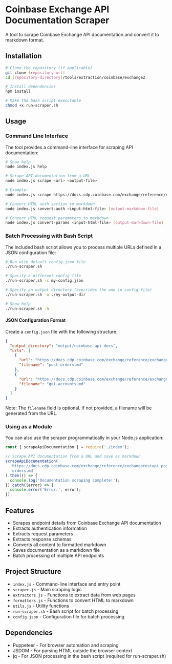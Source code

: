 # Coinbase Exchange API Documentation Scraper

A tool to scrape Coinbase Exchange API documentation and convert it to markdown format.

## Installation

```bash
# Clone the repository (if applicable)
git clone [repository-url]
cd [repository-directory]/tools/extraction/coinbase/exchange2

# Install dependencies
npm install

# Make the bash script executable
chmod +x run-scraper.sh
```

## Usage

### Command Line Interface

The tool provides a command-line interface for scraping API documentation:

```bash
# Show help
node index.js help

# Scrape API documentation from a URL
node index.js scrape <url> <output-file>

# Example:
node index.js scrape https://docs.cdp.coinbase.com/exchange/reference/exchangerestapi_postorders orders.md

# Convert HTML auth section to markdown
node index.js convert-auth <input-html-file> [output-markdown-file]

# Convert HTML request parameters to markdown
node index.js convert-params <input-html-file> [output-markdown-file]
```

### Batch Processing with Bash Script

The included bash script allows you to process multiple URLs defined in a JSON configuration file:

```bash
# Run with default config.json file
./run-scraper.sh

# Specify a different config file
./run-scraper.sh -c my-config.json

# Specify an output directory (overrides the one in config file)
./run-scraper.sh -o ./my-output-dir

# Show help
./run-scraper.sh -h
```

#### JSON Configuration Format

Create a `config.json` file with the following structure:

```json
{
  "output_directory": "output/coinbase-api-docs",
  "urls": [
    {
      "url": "https://docs.cdp.coinbase.com/exchange/reference/exchangerestapi_postorders",
      "filename": "post-orders.md"
    },
    {
      "url": "https://docs.cdp.coinbase.com/exchange/reference/exchangerestapi_getaccounts",
      "filename": "get-accounts.md"
    }
  ]
}
```

Note: The `filename` field is optional. If not provided, a filename will be generated from the URL.

### Using as a Module

You can also use the scraper programmatically in your Node.js application:

```javascript
const { scrapeApiDocumentation } = require('./index');

// Scrape API documentation from a URL and save as markdown
scrapeApiDocumentation(
  'https://docs.cdp.coinbase.com/exchange/reference/exchangerestapi_postorders',
  'orders.md'
).then(() => {
  console.log('Documentation scraping complete!');
}).catch((error) => {
  console.error('Error:', error);
});
```

## Features

- Scrapes endpoint details from Coinbase Exchange API documentation
- Extracts authentication information
- Extracts request parameters
- Extracts response schemas
- Converts all content to formatted markdown
- Saves documentation as a markdown file
- Batch processing of multiple API endpoints

## Project Structure

- `index.js` - Command-line interface and entry point
- `scraper.js` - Main scraping logic
- `extractors.js` - Functions to extract data from web pages
- `formatters.js` - Functions to convert HTML to markdown
- `utils.js` - Utility functions
- `run-scraper.sh` - Bash script for batch processing
- `config.json` - Configuration file for batch processing

## Dependencies

- Puppeteer - For browser automation and scraping
- JSDOM - For parsing HTML outside the browser context
- jq - For JSON processing in the bash script (required for run-scraper.sh) 
